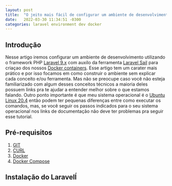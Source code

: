 ```yaml
---
layout: post
title:  "O jeito mais fácil de configurar um ambiente de desenvolvimento Laravel usando Docker no Ubuntu 20"
date:   2022-03-30 11:34:51 -0300
categories: laravel environment dev docker
---
```


## Introdução
Nesse artigo iremos configurar um ambiente de desenvolvimento utilizando o framework PHP [Laravel 9.x](https://laravel.com/docs/) com auxilo da ferramenta [Laravel Sail](https://laravel.com/docs/9.x/sail) para criaçao dos nossos [Docker containers](https://www.docker.com/resources/what-container/). Esse artigo tem um carater mais prático e por isso focamos em como construir o ambiente sem explicar cada conceito e/ou ferramenta. Mas não se preocupe caso você não esteja familiarizado com algum desses conceitos técnicos a maioria deles possuem links pra te ajudar a entender melhor sobre o que estamos falando. Outro ponto importante é que meu sistema operacional é o [Ubuntu Linux 20.4](https://releases.ubuntu.com/20.04/) então podem ter pequenas diferenças entre como executar os comandos, mas, se você seguir os passos indicados para o seu sistema operacional nos links de documentação não deve ter problemas pra seguir esse tutorial.

## Pré-requisitos
1. [GIT](https://git-scm.com/book/pt-br/v2/Come%C3%A7ando-Instalando-o-Git)
2. [CURL](https://curl.se/docs/install.html) 
3. [Docker](https://docs.docker.com/engine/install/#server)
4. [Docker Compose](https://docs.docker.com/compose/install/)

## Instalação do LaravelÍ
